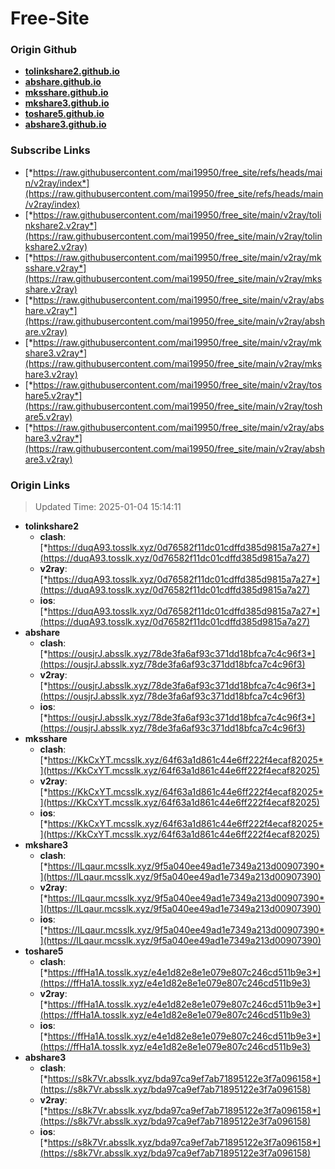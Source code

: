 # Free-Site

### Origin Github

- [**tolinkshare2.github.io**](https://github.com/tolinkshare2/tolinkshare2.github.io)
- [**abshare.github.io**](https://github.com/abshare/abshare.github.io)
- [**mksshare.github.io**](https://github.com/mksshare/mksshare.github.io)
- [**mkshare3.github.io**](https://github.com/mkshare3/mkshare3.github.io)
- [**toshare5.github.io**](https://github.com/toshare5/toshare5.github.io)
- [**abshare3.github.io**](https://github.com/abshare3/abshare3.github.io)

### Subscribe Links

- [*https://raw.githubusercontent.com/mai19950/free_site/refs/heads/main/v2ray/index*](https://raw.githubusercontent.com/mai19950/free_site/refs/heads/main/v2ray/index)
- [*https://raw.githubusercontent.com/mai19950/free_site/main/v2ray/tolinkshare2.v2ray*](https://raw.githubusercontent.com/mai19950/free_site/main/v2ray/tolinkshare2.v2ray)
- [*https://raw.githubusercontent.com/mai19950/free_site/main/v2ray/mksshare.v2ray*](https://raw.githubusercontent.com/mai19950/free_site/main/v2ray/mksshare.v2ray)
- [*https://raw.githubusercontent.com/mai19950/free_site/main/v2ray/abshare.v2ray*](https://raw.githubusercontent.com/mai19950/free_site/main/v2ray/abshare.v2ray)
- [*https://raw.githubusercontent.com/mai19950/free_site/main/v2ray/mkshare3.v2ray*](https://raw.githubusercontent.com/mai19950/free_site/main/v2ray/mkshare3.v2ray)
- [*https://raw.githubusercontent.com/mai19950/free_site/main/v2ray/toshare5.v2ray*](https://raw.githubusercontent.com/mai19950/free_site/main/v2ray/toshare5.v2ray)
- [*https://raw.githubusercontent.com/mai19950/free_site/main/v2ray/abshare3.v2ray*](https://raw.githubusercontent.com/mai19950/free_site/main/v2ray/abshare3.v2ray)

### Origin Links

> Updated Time: 2025-01-04 15:14:11

- **tolinkshare2**
  - **clash**: [*https://duqA93.tosslk.xyz/0d76582f11dc01cdffd385d9815a7a27*](https://duqA93.tosslk.xyz/0d76582f11dc01cdffd385d9815a7a27)
  - **v2ray**: [*https://duqA93.tosslk.xyz/0d76582f11dc01cdffd385d9815a7a27*](https://duqA93.tosslk.xyz/0d76582f11dc01cdffd385d9815a7a27)
  - **ios**: [*https://duqA93.tosslk.xyz/0d76582f11dc01cdffd385d9815a7a27*](https://duqA93.tosslk.xyz/0d76582f11dc01cdffd385d9815a7a27)
- **abshare**
  - **clash**: [*https://ousjrJ.absslk.xyz/78de3fa6af93c371dd18bfca7c4c96f3*](https://ousjrJ.absslk.xyz/78de3fa6af93c371dd18bfca7c4c96f3)
  - **v2ray**: [*https://ousjrJ.absslk.xyz/78de3fa6af93c371dd18bfca7c4c96f3*](https://ousjrJ.absslk.xyz/78de3fa6af93c371dd18bfca7c4c96f3)
  - **ios**: [*https://ousjrJ.absslk.xyz/78de3fa6af93c371dd18bfca7c4c96f3*](https://ousjrJ.absslk.xyz/78de3fa6af93c371dd18bfca7c4c96f3)
- **mksshare**
  - **clash**: [*https://KkCxYT.mcsslk.xyz/64f63a1d861c44e6ff222f4ecaf82025*](https://KkCxYT.mcsslk.xyz/64f63a1d861c44e6ff222f4ecaf82025)
  - **v2ray**: [*https://KkCxYT.mcsslk.xyz/64f63a1d861c44e6ff222f4ecaf82025*](https://KkCxYT.mcsslk.xyz/64f63a1d861c44e6ff222f4ecaf82025)
  - **ios**: [*https://KkCxYT.mcsslk.xyz/64f63a1d861c44e6ff222f4ecaf82025*](https://KkCxYT.mcsslk.xyz/64f63a1d861c44e6ff222f4ecaf82025)
- **mkshare3**
  - **clash**: [*https://ILqaur.mcsslk.xyz/9f5a040ee49ad1e7349a213d00907390*](https://ILqaur.mcsslk.xyz/9f5a040ee49ad1e7349a213d00907390)
  - **v2ray**: [*https://ILqaur.mcsslk.xyz/9f5a040ee49ad1e7349a213d00907390*](https://ILqaur.mcsslk.xyz/9f5a040ee49ad1e7349a213d00907390)
  - **ios**: [*https://ILqaur.mcsslk.xyz/9f5a040ee49ad1e7349a213d00907390*](https://ILqaur.mcsslk.xyz/9f5a040ee49ad1e7349a213d00907390)
- **toshare5**
  - **clash**: [*https://ffHa1A.tosslk.xyz/e4e1d82e8e1e079e807c246cd511b9e3*](https://ffHa1A.tosslk.xyz/e4e1d82e8e1e079e807c246cd511b9e3)
  - **v2ray**: [*https://ffHa1A.tosslk.xyz/e4e1d82e8e1e079e807c246cd511b9e3*](https://ffHa1A.tosslk.xyz/e4e1d82e8e1e079e807c246cd511b9e3)
  - **ios**: [*https://ffHa1A.tosslk.xyz/e4e1d82e8e1e079e807c246cd511b9e3*](https://ffHa1A.tosslk.xyz/e4e1d82e8e1e079e807c246cd511b9e3)
- **abshare3**
  - **clash**: [*https://s8k7Vr.absslk.xyz/bda97ca9ef7ab71895122e3f7a096158*](https://s8k7Vr.absslk.xyz/bda97ca9ef7ab71895122e3f7a096158)
  - **v2ray**: [*https://s8k7Vr.absslk.xyz/bda97ca9ef7ab71895122e3f7a096158*](https://s8k7Vr.absslk.xyz/bda97ca9ef7ab71895122e3f7a096158)
  - **ios**: [*https://s8k7Vr.absslk.xyz/bda97ca9ef7ab71895122e3f7a096158*](https://s8k7Vr.absslk.xyz/bda97ca9ef7ab71895122e3f7a096158)
